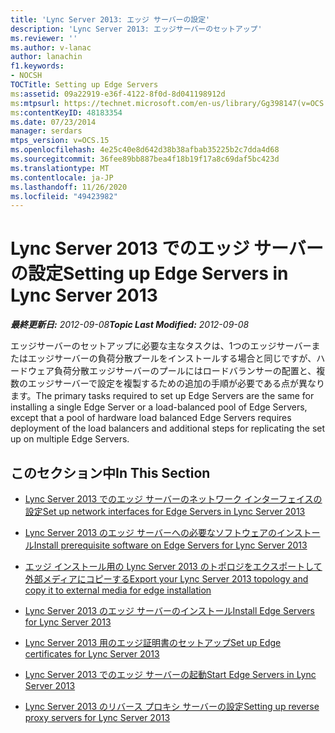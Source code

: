 ```yaml
---
title: 'Lync Server 2013: エッジ サーバーの設定'
description: 'Lync Server 2013: エッジサーバーのセットアップ'
ms.reviewer: ''
ms.author: v-lanac
author: lanachin
f1.keywords:
- NOCSH
TOCTitle: Setting up Edge Servers
ms:assetid: 09a22919-e36f-4122-8f0d-8d041198912d
ms:mtpsurl: https://technet.microsoft.com/en-us/library/Gg398147(v=OCS.15)
ms:contentKeyID: 48183354
ms.date: 07/23/2014
manager: serdars
mtps_version: v=OCS.15
ms.openlocfilehash: 4e25c40e8d642d38b38afbab35225b2c7dda4d68
ms.sourcegitcommit: 36fee89bb887bea4f18b19f17a8c69daf5bc423d
ms.translationtype: MT
ms.contentlocale: ja-JP
ms.lasthandoff: 11/26/2020
ms.locfileid: "49423982"
---
```

# <a name="setting-up-edge-servers-in-lync-server-2013"></a><span data-ttu-id="6ce06-103">Lync Server 2013 でのエッジ サーバーの設定</span><span class="sxs-lookup"><span data-stu-id="6ce06-103">Setting up Edge Servers in Lync Server 2013</span></span>

<div data-xmlns="http://www.w3.org/1999/xhtml">

<div class="topic" data-xmlns="http://www.w3.org/1999/xhtml" data-msxsl="urn:schemas-microsoft-com:xslt" data-cs="https://msdn.microsoft.com/">

<div data-asp="https://msdn2.microsoft.com/asp">



</div>

<div id="mainSection">

<div id="mainBody"><span data-ttu-id="6ce06-104">

<span> </span></span><span class="sxs-lookup"><span data-stu-id="6ce06-104">

<span> </span></span></span>

<span data-ttu-id="6ce06-105">_**最終更新日:** 2012-09-08_</span><span class="sxs-lookup"><span data-stu-id="6ce06-105">_**Topic Last Modified:** 2012-09-08_</span></span>

<span data-ttu-id="6ce06-106">エッジサーバーのセットアップに必要な主なタスクは、1つのエッジサーバーまたはエッジサーバーの負荷分散プールをインストールする場合と同じですが、ハードウェア負荷分散エッジサーバーのプールにはロードバランサーの配置と、複数のエッジサーバーで設定を複製するための追加の手順が必要である点が異なります。</span><span class="sxs-lookup"><span data-stu-id="6ce06-106">The primary tasks required to set up Edge Servers are the same for installing a single Edge Server or a load-balanced pool of Edge Servers, except that a pool of hardware load balanced Edge Servers requires deployment of the load balancers and additional steps for replicating the set up on multiple Edge Servers.</span></span>

<div>

## <a name="in-this-section"></a><span data-ttu-id="6ce06-107">このセクション中</span><span class="sxs-lookup"><span data-stu-id="6ce06-107">In This Section</span></span>

  - [<span data-ttu-id="6ce06-108">Lync Server 2013 でのエッジ サーバーのネットワーク インターフェイスの設定</span><span class="sxs-lookup"><span data-stu-id="6ce06-108">Set up network interfaces for Edge Servers in Lync Server 2013</span></span>](lync-server-2013-set-up-network-interfaces-for-edge-servers.md)

  - [<span data-ttu-id="6ce06-109">Lync Server 2013 のエッジ サーバーへの必要なソフトウェアのインストール</span><span class="sxs-lookup"><span data-stu-id="6ce06-109">Install prerequisite software on Edge Servers for Lync Server 2013</span></span>](lync-server-2013-install-prerequisite-software-on-edge-servers.md)

  - [<span data-ttu-id="6ce06-110">エッジ インストール用の Lync Server 2013 のトポロジをエクスポートして外部メディアにコピーする</span><span class="sxs-lookup"><span data-stu-id="6ce06-110">Export your Lync Server 2013 topology and copy it to external media for edge installation</span></span>](lync-server-2013-export-your-topology-and-copy-it-to-external-media-for-edge-installation.md)

  - [<span data-ttu-id="6ce06-111">Lync Server 2013 のエッジ サーバーのインストール</span><span class="sxs-lookup"><span data-stu-id="6ce06-111">Install Edge Servers for Lync Server 2013</span></span>](lync-server-2013-install-edge-servers.md)

  - [<span data-ttu-id="6ce06-112">Lync Server 2013 用のエッジ証明書のセットアップ</span><span class="sxs-lookup"><span data-stu-id="6ce06-112">Set up Edge certificates for Lync Server 2013</span></span>](lync-server-2013-set-up-edge-certificates.md)

  - [<span data-ttu-id="6ce06-113">Lync Server 2013 でのエッジ サーバーの起動</span><span class="sxs-lookup"><span data-stu-id="6ce06-113">Start Edge Servers in Lync Server 2013</span></span>](lync-server-2013-start-edge-servers.md)

  - [<span data-ttu-id="6ce06-114">Lync Server 2013 のリバース プロキシ サーバーの設定</span><span class="sxs-lookup"><span data-stu-id="6ce06-114">Setting up reverse proxy servers for Lync Server 2013</span></span>](lync-server-2013-setting-up-reverse-proxy-servers.md)

<span data-ttu-id="6ce06-115"></div>

</div>

<span> </span>

</div>

</div>

</span><span class="sxs-lookup"><span data-stu-id="6ce06-115"></div>

</div>

<span> </span>

</div>

</div>

</span></span></div>

